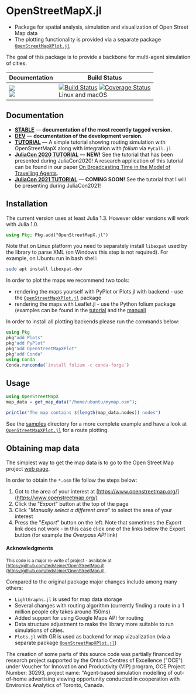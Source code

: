 # OpenStreetMapX.jl

* Package for spatial analysis, simulation and visualization of Open Street Map data 
* The plotting functionality is provided via a separate package [`OpenStreetMapXPlot.jl`](https://github.com/pszufe/OpenStreetMapXPlot.jl)

The goal of this package is to provide a backbone for multi-agent simulation of cities. 



| **Documentation** | **Build Status** |
|---------------|--------------|
|[![][docs-stable-img]][docs-stable-url] <br/> [![][docs-latest-img]][docs-dev-url]| [![Build Status][travis-img]][travis-url]  [![Coverage Status][codecov-img]][codecov-url] <br/> Linux and macOS |

## Documentation

- [**STABLE**][docs-stable-url] &mdash; **documentation of the most recently tagged version.**
- [**DEV**][docs-dev-url] &mdash; **documentation of the development version.**
- [**TUTORIAL**](https://pszufe.github.io/OpenStreetMapX_Tutorial/)  &mdash; A simple tutorial showing routing simulation with OpenStreetMapX along with integration with *folium* via `PyCall.jl`
- [**JuliaCon 2020 TUTORIAL**](https://pszufe.github.io/OpenStreetMapX_Tutorial/JuliaCon2020)  &mdash; **NEW!** See the tutorial that has been presented during JuliaCon2020! A research application of this tutorial can be found in our paper [On Broadcasting Time in the Model of Travelling Agents](https://arxiv.org/pdf/2003.08501.pdf).
- [**JuliaCon 2021 TUTORIAL**](https://szufel-public.s3.us-east-2.amazonaws.com/anim_ttc.gif)  &mdash; **COMING SOON!** See the tutorial that I will be presenting during JuliaCon2021!

[docs-latest-img]: https://img.shields.io/badge/docs-latest-blue.svg
[docs-stable-img]: https://img.shields.io/badge/docs-stable-blue.svg
[docs-dev-url]: https://pszufe.github.io/OpenStreetMapX.jl/dev
[docs-stable-url]: https://pszufe.github.io/OpenStreetMapX.jl/stable

[travis-img]: https://travis-ci.org/pszufe/OpenStreetMapX.jl.svg?branch=master
[travis-url]: https://travis-ci.org/pszufe/OpenStreetMapX.jl

[codecov-img]: https://coveralls.io/repos/github/pszufe/OpenStreetMapX.jl/badge.svg?branch=master
[codecov-url]: https://coveralls.io/github/pszufe/OpenStreetMapX.jl?branch=master

## Installation

The current version uses at least Julia 1.3. However older versions will work with Julia 1.0.

```julia
using Pkg; Pkg.add("OpenStreetMapX.jl")
```

Note that on Linux platform you need to separately install `libexpat` used by the library to parse XML (on Windows this step is not required). For example, on Ubuntu run in bash shell:
```bash
sudo apt install libexpat-dev
```

In order to plot the maps we recommend two tools:

  - rendering the maps yourself with PyPlot or Plots.jl with backend - use the [`OpenStreetMapXPlot.jl`](https://github.com/pszufe/OpenStreetMapXPlot.jl) package
  - rendering the maps with Leaflet.jl - use the Python folium package (examples can be found in the [tutorial](https://pszufe.github.io/OpenStreetMapX_Tutorial/) and the [manual](https://pszufe.github.io/OpenStreetMapX.jl/stable))

In order to install all plotting backends please run the commands below:
```julia
using Pkg
pkg"add Plots"
pkg"add PyPlot"
pkg"add OpenStreetMapXPlot"
pkg"add Conda"
using Conda
Conda.runconda(`install folium -c conda-forge`)
```


## Usage

```julia
using OpenStreetMapX
map_data = get_map_data("/home/ubuntu/mymap.osm");

println("The map contains $(length(map_data.nodes)) nodes")
```

See the [samples](https://github.com/pszufe/OpenStreetMapX.jl/tree/master/samples) directory for a more complete example and have a look at [`OpenStreetMapXPlot.jl`](https://github.com/pszufe/OpenStreetMapXPlot.jl) for a route plotting.  

## Obtaining map data

The simplest way to get the map data is to go to the Open Street Map project [web page](https://www.openstreetmap.org/).

In order to obtain the `*.osm` file follow the steps below:

1. Got to the area of your interest at [https://www.openstreetmap.org/](https://www.openstreetmap.org/)
2. Click the "*Export*" button at the top of the page
3. Click "*Manually select a different area*" to select the area of your interest
4. Press the "*Export*" button on the left. Note that sometimes the *Export* link does not work - in this case click one of the links below the Export button (for example the *Overpass API* link)




#### Acknowledgments
<sup>This code is a major re-write of project - available at [https://github.com/tedsteiner/OpenStreetMap.jl](https://github.com/tedsteiner/OpenStreetMap.jl) .


Compared to the original package major changes include among many others:

- `LightGraphs.jl` is used for map data storage
- Several changes with routing algorithm (currently finding a route in a 1 million people city takes around 150ms)
- Added support for using Google Maps API for routing
- Data structure adjustment to make the library more suitable to run simulations of cities. 
- `Plots.jl` with GR is used as backend for map vizualization (via a separate package   [`OpenStreetMapXPlot.jl`](https://github.com/pszufe/OpenStreetMapXPlot.jl))

The creation of some parts of this source code was partially financed by research project supported by the Ontario Centres of Excellence ("OCE") under Voucher for Innovation and Productivity (VIP) program, OCE Project Number: 30293, project name: "Agent-based simulation modelling of out-of-home advertising viewing opportunity conducted in cooperation with Environics Analytics of Toronto, Canada. </sup>


